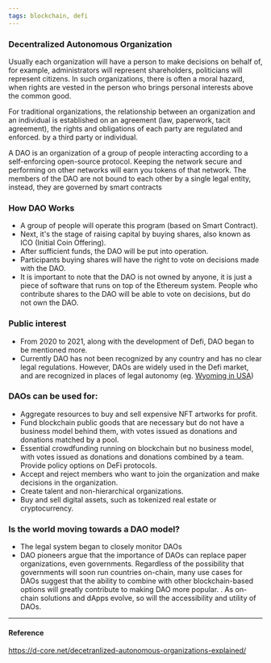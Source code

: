 ```yaml
---
tags: blockchain, defi
---
```


### Decentralized Autonomous Organization

Usually each organization will have a person to make decisions on behalf of, for example, administrators will represent shareholders, politicians will represent citizens. In such organizations, there is often a moral hazard, when rights are vested in the person who brings personal interests above the common good.

For traditional organizations, the relationship between an organization and an individual is established on an agreement (law, paperwork, tacit agreement), the rights and obligations of each party are regulated and enforced. by a third party or individual.

A DAO is an organization of a group of people interacting according to a self-enforcing open-source protocol. Keeping the network secure and performing on other networks will earn you tokens of that network. The members of the DAO are not bound to each other by a single legal entity, instead, they are governed by smart contracts

### How DAO Works

- A group of people will operate this program (based on Smart Contract).
- Next, it's the stage of raising capital by buying shares, also known as ICO (Initial Coin Offering).
- After sufficient funds, the DAO will be put into operation.
- Participants buying shares will have the right to vote on decisions made with the DAO.
- It is important to note that the DAO is not owned by anyone, it is just a piece of software that runs on top of the Ethereum system. People who contribute shares to the DAO will be able to vote on decisions, but do not own the DAO.

### Public interest

- From 2020 to 2021, along with the development of Defi, DAO began to be mentioned more.
- Currently DAO has not been recognized by any country and has no clear legal regulations. However, DAOs are widely used in the Defi market, and are recognized in places of legal autonomy (eg. [Wyoming in USA](https://www.cryptopolitan.com/wyoming-recognizes-eos-based-dao/))

### DAOs can be used for:

- Aggregate resources to buy and sell expensive NFT artworks for profit.
- Fund blockchain public goods that are necessary but do not have a business model behind them, with votes issued as donations and donations matched by a pool.
- Essential crowdfunding running on blockchain but no business model, with votes issued as donations and donations combined by a team. Provide policy options on DeFi protocols.
- Accept and reject members who want to join the organization and make decisions in the organization.
- Create talent and non-hierarchical organizations.
- Buy and sell digital assets, such as tokenized real estate or cryptocurrency.

### Is the world moving towards a DAO model?

- The legal system began to closely monitor DAOs
- DAO pioneers argue that the importance of DAOs can replace paper organizations, even governments. Regardless of the possibility that governments will soon run countries on-chain, many use cases for DAOs suggest that the ability to combine with other blockchain-based options will greatly contribute to making DAO more popular. . As on-chain solutions and dApps evolve, so will the accessibility and utility of DAOs.

---

#### Reference

https://d-core.net/decetranlized-autonomous-organizations-explained/

